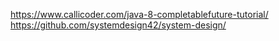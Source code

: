 https://www.callicoder.com/java-8-completablefuture-tutorial/
https://github.com/systemdesign42/system-design/